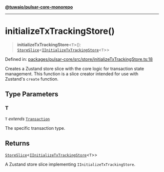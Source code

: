 [**@tuwaio/pulsar-core-monorepo**](../../../README.md)

***

# initializeTxTrackingStore()

> **initializeTxTrackingStore**\<`T`\>(): [`StoreSlice`](../type-aliases/StoreSlice.md)\<[`IInitializeTxTrackingStore`](../interfaces/IInitializeTxTrackingStore.md)\<`T`\>\>

Defined in: [packages/pulsar-core/src/store/initializeTxTrackingStore.ts:18](https://github.com/TuwaIO/pulsar-core/blob/a7be35a2b7622d9fa673537aeeda8b529d9c752a/packages/pulsar-core/src/store/initializeTxTrackingStore.ts#L18)

Creates a Zustand store slice with the core logic for transaction state management.
This function is a slice creator intended for use with Zustand's `create` function.

## Type Parameters

### T

`T` *extends* [`Transaction`](../type-aliases/Transaction.md)

The specific transaction type.

## Returns

[`StoreSlice`](../type-aliases/StoreSlice.md)\<[`IInitializeTxTrackingStore`](../interfaces/IInitializeTxTrackingStore.md)\<`T`\>\>

A Zustand store slice implementing `IInitializeTxTrackingStore`.
